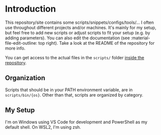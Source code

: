 # Introduction

This repository/site contains some scripts/snippets/configs/tools/... I often use throughout different projects and/or machines.
It's mainly for my setup, but feel free to add new scripts or adjust scripts to fit your setup (e.g. by adding parameters).
You can also edit the documentation (see :material-file-edit-outline: top right). Take a look at the README of the repository for more info.

You can get access to the actual files in the `scripts/` folder [inside the repository](https://github.com/Nerixyz/scripts/blob/main/scripts).

## Organization

Scripts that should be in your PATH environment variable, are in `scripts/bin/{os}`.
Other than that, scripts are organized by category.

## My Setup

I'm on Windows using VS Code for development and PowerShell as my default shell.
On WSL2, I'm using zsh.
